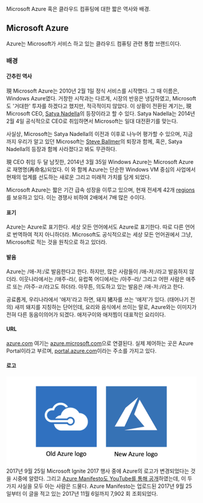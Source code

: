 Microsoft Azure 혹은 클라우드 컴퓨팅에 대한 짧은 역사와 배경.


## Microsoft Azure

Azure는 Microsoft가 서비스 하고 있는 클라우드 컴퓨팅 관련 통합 브랜드이다. 


### 배경 

#### 간추린 역사

現 Microsoft Azure는 2010년 2월 1일 정식 서비스를 시작했다. 그 때 이름은, Windows Azure였다. 거창한 시작과는 다르게, 시장의 반응은 냉담하였고, Microsoft도 '거대한' 투자를 하겠다고 했지만, 적극적이지 않았다. 이 상황이 전환된 계기는, 現 Microsoft CEO, [Satya Nadella](https://en.wikipedia.org/wiki/Satya_Nadella)의 등장이라고 할 수 있다. Satya Nadella는 2014년 2월 4일 공식적으로 CEO로 취임하면서 Microsoft는 일대 대전환기를 맞는다. 

사실상, Microsoft는 Satya Nadella의 이전과 이후로 나누어 평가할 수 있으며, 지금까지 우리가 알고 있던 Microsoft는 [Steve Ballmer](https://en.wikipedia.org/wiki/Steve_Ballmer)의 퇴장과 함께, 혹은, Satya Nadella의 등장과 함께 사라졌다고 봐도 무관하다.

現 CEO 취임 두 달 남짓한, 2014년 3월 35일 Windows Azure는 Microsoft Azure로 재명명(再命名)되었다. 이 와 함께 Azure는 단순한 Windows VM 중심의 사업에서 현재의 업계를 선도하는 새로운 그리고 미래적 가치를 담게 되었다.

Microsoft Azure는 짧은 기간 급속 성장을 이루고 있으며, 현재 전세계 42개 [regions](https://azure.microsoft.com/en-us/regions/)를 보유하고 있다. 이는 경쟁사 비하여 2배에서 7배 많은 수이다. 

#### 표기

Azure는 Azure로 표기한다. 세상 모든 언어에서도 Azure로 표기한다. 따로 다른 언어로 번역하여 적지 아니하더라. Microsoft도 공식적으로는 세상 모든 언어권에서 그냥, Microsoft로 적는 것을 원칙으로 하고 있더라.

#### 발음
Azure는 /애-저:/로 발음한다고 한다. 하지만, 많은 사람들이 /애-저:/라고 발음하지 않더라. 이웃나라에서는 /애주-라/, 유럽쪽 어디에서는 /아주-라/ 그리고 어떤 사람은 애주르 또는 /아주-ㄹ/라고도 하더라. 아무튼, 의도하고 있는 발음은 /애-저:/라고 한다.

공료롭게, 우리나라에서 '애저'라고 하면, 돼지 猪자를 쓰는 '애저'가 있다. (태어나기 전의) 새끼 돼지를 지칭하는 단어인데, 요리와 음식에서 쓰이는 말로, Azure와는 이미지가 전혀 다른 동음이의어가 되겠다. 애저구이와 애저찜이 대표적인 요리이다.

#### URL
[azure.com](http://azure.com) 여기는 [azure.microsoft.com](http://azure.microsoft.com)으로 연결된다. 실제 제어하는 곳은 Azure Portal이라고 부르며, [portal.azure.com](http://portal.azure.com)이라는 주소를 가지고 있다.

#### 로고 
![Azure Logos - Old and New](../images/azure-logos.png)
2017년 9월 25일 Microsoft Ignite 2017 행사 중에 Azure의 로고가 변경되었다는 것을 시중에 알렸다. 그리고 [Azure Manifesto도 YouTube를 통해 공개](https://youtu.be/05935OAqxJQ)하였는데, 이 두가지 사실을 모두 아는 사람은 드물다. Azure Manifesto는 업로드된 2017년 9월 25일부터 이 글을 적고 있는 2017년 11월 6일까지 7,902 회 조회되었다. 



